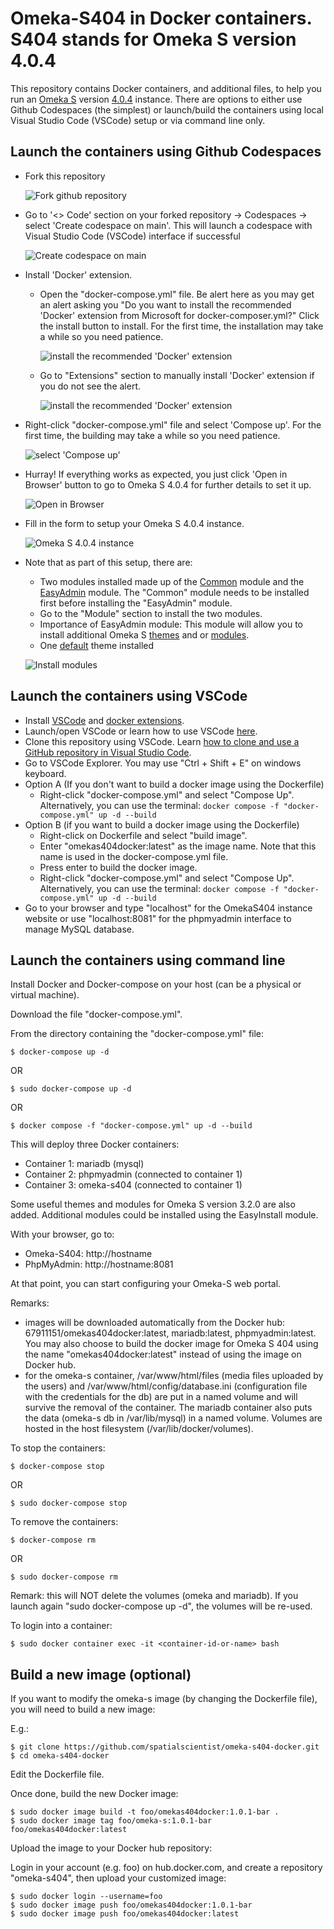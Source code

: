 # Omeka-S404 in Docker containers. S404 stands for Omeka S version 4.0.4

This repository contains Docker containers, and additional files, to help you run an [Omeka S](https://github.com/omeka/omeka-s) version [4.0.4](https://github.com/omeka/omeka-s/releases/tag/v4.0.4) instance. There are options to either use Github Codespaces (the simplest) or launch/build the containers using local Visual Studio Code (VSCode) setup or via command line only.

## Launch the containers using Github Codespaces

- Fork this repository

    ![Fork github repository](image.png)

- Go to '<> Code' section on your forked repository -> Codespaces -> select 'Create codespace on main'. This will launch a codespace with Visual Studio Code (VSCode) interface if successful

    ![Create codespace on main](image-1.png)

- Install 'Docker' extension. 
    - Open the "docker-compose.yml" file. Be alert here as you may get an alert asking you "Do you want to install the recommended 'Docker' extension from Microsoft for docker-composer.yml?" Click the install button to install. For the first time, the installation may take a while so you need patience.

        ![install the recommended 'Docker' extension](image-2-1.PNG)

    - Go to "Extensions" section to manually install 'Docker' extension if you do not see the alert.

        ![install the recommended 'Docker' extension](image-2-2.PNG)

- Right-click "docker-compose.yml" file and select 'Compose up'. For the first time, the building may take a while so you need patience.

    ![select 'Compose up'](image-3.PNG)

- Hurray! If everything works as expected, you just click 'Open in Browser' button to go to Omeka S 4.0.4 for further details to set it up. 

    ![Open in Browser](image-4.PNG)

- Fill in the form to setup your Omeka S 4.0.4 instance. 

    ![Omeka S 4.0.4 instance](image-5.PNG)

-  Note that as part of this setup, there are:
    - Two modules installed made up of the [Common](https://gitlab.com/Daniel-KM/Omeka-S-module-Common) module and the [EasyAdmin](https://github.com/Daniel-KM/Omeka-S-module-EasyAdmin) module. The "Common" module needs to be installed first before installing the "EasyAdmin" module.
    - Go to the "Module" section to install the two modules.
    - Importance of EasyAdmin module: This module will allow you to install additional Omeka S [themes](https://omeka.org/s/themes/) and or [modules](https://omeka.org/s/modules/).
    - One [default](https://omeka.org/s/themes/default/) theme installed

    ![Install modules](image-6.PNG)

## Launch the containers using VSCode

- Install [VSCode](https://code.visualstudio.com/) and [docker extensions](https://marketplace.visualstudio.com/items?itemName=ms-azuretools.vscode-docker).
- Launch/open VSCode or learn how to use VSCode [here](https://code.visualstudio.com/learn).
- Clone this repository using VSCode. Learn [how to clone and use a GitHub repository in Visual Studio Code](https://docs.microsoft.com/en-us/azure/developer/javascript/how-to/with-visual-studio-code/clone-github-repository?tabs=create-repo-command-palette%2Cinitialize-repo-activity-bar%2Ccreate-branch-command-palette%2Ccommit-changes-command-palette%2Cpush-command-palette).
- Go to VSCode Explorer. You may use "Ctrl + Shift + E" on windows keyboard.
- Option A (If you don't want to build a docker image using the Dockerfile)
    - Right-click "docker-compose.yml" and select "Compose Up". Alternatively, you can use the terminal: ``` docker compose -f "docker-compose.yml" up -d --build ```
- Option B (if you want to build a docker image using the Dockerfile)
    - Right-click on Dockerfile and select "build image". 
    - Enter "omekas404docker:latest" as the image name. Note that this name is used in the docker-compose.yml file.
    - Press enter to build the docker image.
    - Right-click "docker-compose.yml" and select "Compose Up". Alternatively, you can use the terminal: ``` docker compose -f "docker-compose.yml" up -d --build ```
- Go to your browser and type "localhost" for the OmekaS404 instance website or use "localhost:8081" for the phpmyadmin interface to manage MySQL database.

## Launch the containers using command line

Install Docker and Docker-compose on your host (can be a physical or virtual machine). 

Download the file "docker-compose.yml".

From the directory containing the "docker-compose.yml" file:

```
$ docker-compose up -d
```
OR
```
$ sudo docker-compose up -d
```
OR
```
$ docker compose -f "docker-compose.yml" up -d --build
```

This will deploy three Docker containers:

- Container 1: mariadb (mysql) 
- Container 2: phpmyadmin (connected to container 1)
- Container 3: omeka-s404 (connected to container 1)

Some useful themes and modules for Omeka S version 3.2.0 are also added. Additional modules could be installed using the EasyInstall module.

With your browser, go to:

- Omeka-S404: http://hostname
- PhpMyAdmin: http://hostname:8081

At that point, you can start configuring your Omeka-S web portal.

Remarks:

- images will be downloaded automatically from the Docker hub: 67911151/omekas404docker:latest, mariadb:latest, phpmyadmin:latest. You may also choose to build the docker image for Omeka S 404 using the name "omekas404docker:latest" instead of using the image on Docker hub. 
- for the omeka-s container, /var/www/html/files (media files uploaded by the users) and /var/www/html/config/database.ini (configuration file with the credentials for the db) are put in a named volume and will survive the removal of the container. The mariadb container also puts the data (omeka-s db in /var/lib/mysql) in a named volume. Volumes are hosted in the host filesystem (/var/lib/docker/volumes).

To stop the containers:

```
$ docker-compose stop
```
OR
```
$ sudo docker-compose stop
```

To remove the containers:
```
$ docker-compose rm 
```
OR
```
$ sudo docker-compose rm 
```

Remark: this will NOT delete the volumes (omeka and mariadb). If you launch again "sudo docker-compose up -d", the volumes will be re-used.

To login into a container:

```
$ sudo docker container exec -it <container-id-or-name> bash 
```

## Build a new image (optional)

If you want to modify the omeka-s image (by changing the Dockerfile file), you will need to build a new image:

E.g.:

```
$ git clone https://github.com/spatialscientist/omeka-s404-docker.git
$ cd omeka-s404-docker
```

Edit the Dockerfile file.

Once done, build the new Docker image:

```
$ sudo docker image build -t foo/omekas404docker:1.0.1-bar .
$ sudo docker image tag foo/omeka-s:1.0.1-bar foo/omekas404docker:latest
```

Upload the image to your Docker hub repository:

Login in your account (e.g. foo) on hub.docker.com, and create a repository "omeka-s404", then upload your customized image:

```
$ sudo docker login --username=foo
$ sudo docker image push foo/omekas404docker:1.0.1-bar
$ sudo docker image push foo/omekas404docker:latest
```
